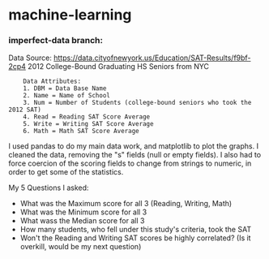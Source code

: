 # machine-learning

### imperfect-data branch:

Data Source: https://data.cityofnewyork.us/Education/SAT-Results/f9bf-2cp4
2012 College-Bound Graduating HS Seniors from NYC


        Data Attributes:
        1. DBM = Data Base Name
        2. Name = Name of School
        3. Num = Number of Students (college-bound seniors who took the 2012 SAT)
        4. Read = Reading SAT Score Average
        5. Write = Writing SAT Score Average
        6. Math = Math SAT Score Average


I used pandas to do my main data work, and matplotlib to plot the graphs. 
I cleaned the data, removing the "s" fields (null or empty fields). 
I also had to force coercion of the scoring fields to change from strings to numeric, in order to get some of the statistics.

My 5 Questions I asked:
- What was the Maximum score for all 3 (Reading, Writing, Math)
- What was the Minimum score for all 3
- What wass the Median score for all 3
- How many students, who fell under this study's criteria, took the SAT
- Won't the Reading and Writing SAT scores be highly correlated? (Is it overkill, would be my next question)
